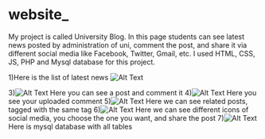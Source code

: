 # website_
My project is called University Blog.
In this page students can see latest news posted by administration of uni, comment the post, and share it via different social media like Facebook, Twitter, Gmail, etc.
I used HTML, CSS, JS, PHP and Mysql database for this project.


1)Here is the list of latest news ![Alt Text](https://imgur.com/QyLoBtA.jpg)


3)![Alt Text](https://imgur.com/PU1IDfj.jpg) Here you can see a post and comment it
4)![Alt Text](https://imgur.com/03VE1BI.jpg) Here you see your uploaded comment 
5)![Alt Text](https://imgur.com/bl3WsWl.jpg) Here we can see related posts, tagged with the same tag
6)![Alt Text](https://imgur.com/R8MEFa2.jpg) Here we can see different icons of social media, you choose the one you want, and share the post
7)![Alt Text](https://imgur.com/Xw7JCC9.jpg) Here is mysql database with all tables

